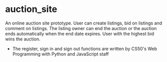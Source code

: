 # auction_site
An online auction site prototype. User can create listings, bid on listings and comment on listings. The listing owner can end the auction or the auction ends automatically when the end date expires. User with the highest bid wins the auction.
- The register, sign in and sign out functions are written by CS50's Web Programming with Python and JavaScript staff
